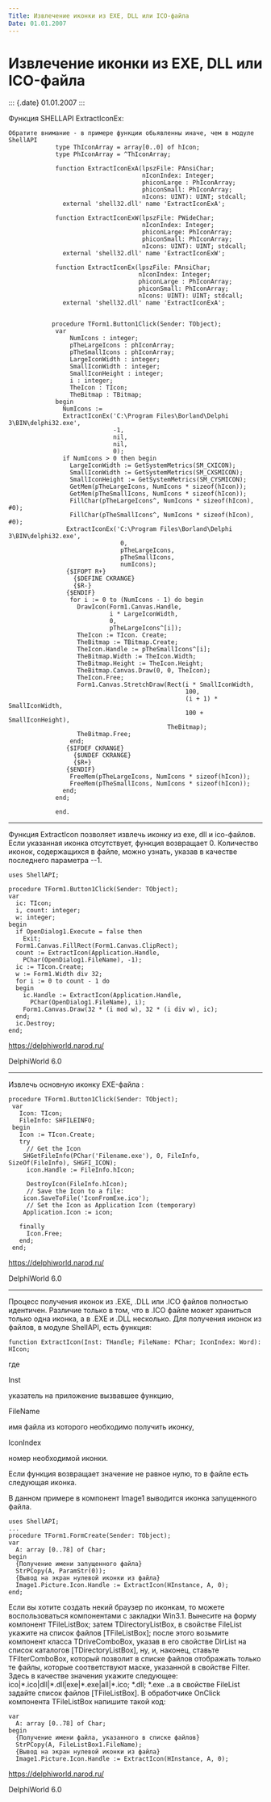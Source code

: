 ```yaml
---
Title: Извлечение иконки из EXE, DLL или ICO-файла
Date: 01.01.2007
---
```


Извлечение иконки из EXE, DLL или ICO-файла
===========================================

::: {.date}
01.01.2007
:::

Функция SHELLAPI ExtractIconEx:

    Обратите внимание - в примере функции обьявленны иначе, чем в модуле ShellAPI 
                 type ThIconArray = array[0..0] of hIcon; 
                 type PhIconArray = ^ThIconArray; 
     
                 function ExtractIconExA(lpszFile: PAnsiChar; 
                                         nIconIndex: Integer; 
                                         phiconLarge : PhIconArray; 
                                         phiconSmall: PhIconArray; 
                                         nIcons: UINT): UINT; stdcall; 
                   external 'shell32.dll' name 'ExtractIconExA'; 
     
                 function ExtractIconExW(lpszFile: PWideChar; 
                                         nIconIndex: Integer; 
                                         phiconLarge: PhIconArray; 
                                         phiconSmall: PhIconArray; 
                                         nIcons: UINT): UINT; stdcall; 
                   external 'shell32.dll' name 'ExtractIconExW'; 
     
                 function ExtractIconEx(lpszFile: PAnsiChar; 
                                        nIconIndex: Integer; 
                                        phiconLarge : PhIconArray; 
                                        phiconSmall: PhIconArray; 
                                        nIcons: UINT): UINT; stdcall; 
                   external 'shell32.dll' name 'ExtractIconExA'; 
     
     
                procedure TForm1.Button1Click(Sender: TObject); 
                 var 
                     NumIcons : integer; 
                     pTheLargeIcons : phIconArray; 
                     pTheSmallIcons : phIconArray; 
                     LargeIconWidth : integer; 
                     SmallIconWidth : integer; 
                     SmallIconHeight : integer; 
                     i : integer; 
                     TheIcon : TIcon; 
                     TheBitmap : TBitmap; 
                 begin 
                   NumIcons := 
                   ExtractIconEx('C:\Program Files\Borland\Delphi 3\BIN\delphi32.exe', 
                                 -1, 
                                 nil, 
                                 nil, 
                                 0); 
                   if NumIcons > 0 then begin 
                     LargeIconWidth := GetSystemMetrics(SM_CXICON); 
                     SmallIconWidth := GetSystemMetrics(SM_CXSMICON); 
                     SmallIconHeight := GetSystemMetrics(SM_CYSMICON); 
                     GetMem(pTheLargeIcons, NumIcons * sizeof(hIcon)); 
                     GetMem(pTheSmallIcons, NumIcons * sizeof(hIcon)); 
                     FillChar(pTheLargeIcons^, NumIcons * sizeof(hIcon), #0); 
                     FillChar(pTheSmallIcons^, NumIcons * sizeof(hIcon), #0); 
                    ExtractIconEx('C:\Program Files\Borland\Delphi 3\BIN\delphi32.exe', 
                                   0, 
                                   pTheLargeIcons, 
                                   pTheSmallIcons, 
                                   numIcons); 
                    {$IFOPT R+} 
                      {$DEFINE CKRANGE} 
                      {$R-} 
                    {$ENDIF} 
                     for i := 0 to (NumIcons - 1) do begin 
                       DrawIcon(Form1.Canvas.Handle, 
                                i * LargeIconWidth, 
                                0, 
                                pTheLargeIcons^[i]); 
                       TheIcon := TIcon. Create; 
                       TheBitmap := TBitmap.Create; 
                       TheIcon.Handle := pTheSmallIcons^[i]; 
                       TheBitmap.Width := TheIcon.Width; 
                       TheBitmap.Height := TheIcon.Height; 
                       TheBitmap.Canvas.Draw(0, 0, TheIcon); 
                       TheIcon.Free; 
                       Form1.Canvas.StretchDraw(Rect(i * SmallIconWidth, 
                                                     100, 
                                                     (i + 1) * SmallIconWidth, 
                                                     100 + SmallIconHeight), 
                                                TheBitmap); 
                       TheBitmap.Free; 
                     end; 
                    {$IFDEF CKRANGE} 
                      {$UNDEF CKRANGE} 
                      {$R+} 
                    {$ENDIF} 
                     FreeMem(pTheLargeIcons, NumIcons * sizeof(hIcon)); 
                     FreeMem(pTheSmallIcons, NumIcons * sizeof(hIcon)); 
                   end; 
                 end; 
     
                 end. 

------------------------------------------------------------------------

Функция ExtractIcon позволяет извлечь иконку из exe, dll и ico-файлов.
Если указанная иконка отсутствует, функция возвращает 0. Количество
иконок, содержащихся в файле, можно узнать, указав в качестве последнего
параметра --1.

    uses ShellAPI;
     
    procedure TForm1.Button1Click(Sender: TObject);
    var
      ic: TIcon;
      i, count: integer;
      w: integer;
    begin
      if OpenDialog1.Execute = false then
        Exit;
      Form1.Canvas.FillRect(Form1.Canvas.ClipRect);
      count := ExtractIcon(Application.Handle,
        PChar(OpenDialog1.FileName), -1);
      ic := TIcon.Create;
      w := Form1.Width div 32;
      for i := 0 to count - 1 do
      begin
        ic.Handle := ExtractIcon(Application.Handle,
          PChar(OpenDialog1.FileName), i);
        Form1.Canvas.Draw(32 * (i mod w), 32 * (i div w), ic);
      end;
      ic.Destroy;
    end;

<https://delphiworld.narod.ru/>

DelphiWorld 6.0

------------------------------------------------------------------------

Извлечь основную иконку EXE-файла :

    procedure TForm1.Button1Click(Sender: TObject);
     var
       Icon: TIcon;
       FileInfo: SHFILEINFO;
     begin
       Icon := TIcon.Create;
       try
         // Get the Icon 
        SHGetFileInfo(PChar('Filename.exe'), 0, FileInfo, SizeOf(FileInfo), SHGFI_ICON);
         icon.Handle := FileInfo.hIcon;
     
         DestroyIcon(FileInfo.hIcon);
         // Save the Icon to a file: 
        icon.SaveToFile('IconFromExe.ico');
         // Set the Icon as Application Icon (temporary) 
        Application.Icon := icon;
     
       finally
         Icon.Free;
       end;
     end;

<https://delphiworld.narod.ru/>

DelphiWorld 6.0

------------------------------------------------------------------------

Процесс получения иконок из .EXE, .DLL или .ICO файлов полностью
идентичен. Различие только в том, что в .ICO файле может храниться
только одна иконка, а в .EXE и .DLL несколько. Для получения иконок из
файлов, в модуле ShellAPI, есть функция:

    function ExtractIcon(Inst: THandle; FileName: PChar; IconIndex: Word): HIcon;

где

Inst

указатель на приложение вызвавшее функцию,

FileName

имя файла из которого необходимо получить иконку,

IconIndex

номер необходимой иконки.

Если функция возвращает значение не равное нулю, то в файле есть
следующая иконка.

В данном примере в компонент Image1 выводится иконка запущенного файла.

    uses ShellAPI;
    ...
    procedure TForm1.FormCreate(Sender: TObject);
    var
      A: array [0..78] of Char;
    begin
      {Получение имени запущенного файла}
      StrPCopy(A, ParamStr(0));
      {Вывод на экран нулевой иконки из файла}
      Image1.Picture.Icon.Handle := ExtractIcon(HInstance, A, 0);
    end;

Если вы хотите создать некий браузер по иконкам, то можете
воспользоваться компонентами с закладки Win3.1. Вынесите на форму
компонент TFileListBox; затем TDirectoryListBox, в свойстве FileList
укажите на список файлов \[TFileListBox\]; после этого возьмите
компонент класса TDriveComboBox, указав в его свойстве DirList на список
каталогов \[TDirectoryListBox\], ну, и, наконец, ставьте
TFilterComboBox, который позволит в списке файлов отображать только те
файлы, которые соответствуют маске, указанной в свойстве Filter. Здесь в
качестве значения укажите следующее:
ico\|\*.ico\|dll\|\*.dll\|exe\|\*.exe\|all\|\*.ico; \*.dll; \*.exe ..а в
свойстве FileList задайте список файлов \[TFileListBox\]. В обработчике
OnClick компонента TFileListBox напишите такой код:

    var
      A: array [0..78] of Char;
    begin
      {Получение имени файла, указанного в списке файлов}
      StrPCopy(A, FileListBox1.FileName);
      {Вывод на экран нулевой иконки из файла}
      Image1.Picture.Icon.Handle := ExtractIcon(HInstance, A, 0);

<https://delphiworld.narod.ru/>

DelphiWorld 6.0
